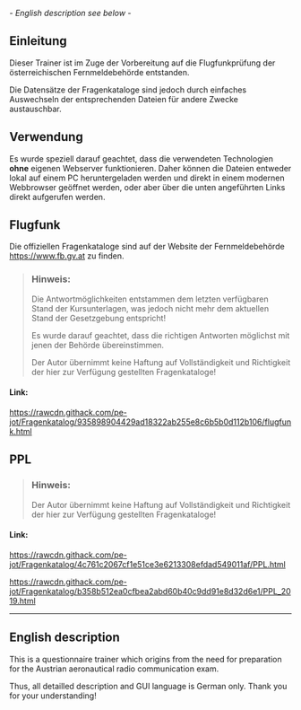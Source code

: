 *- English description see below -*

## Einleitung

Dieser Trainer ist im Zuge der Vorbereitung auf die Flugfunkprüfung der österreichischen Fernmeldebehörde entstanden.

Die Datensätze der Fragenkataloge sind jedoch durch einfaches Auswechseln der entsprechenden Dateien für andere Zwecke austauschbar.

## Verwendung

Es wurde speziell darauf geachtet, dass die verwendeten Technologien **ohne** eigenen Webserver funktionieren. Daher können die Dateien entweder lokal auf einem PC heruntergeladen werden und direkt in einem modernen Webbrowser geöffnet werden, oder aber über die unten angeführten Links direkt aufgerufen werden.

## Flugfunk

Die offiziellen Fragenkataloge sind auf der Website der Fernmeldebehörde https://www.fb.gv.at zu finden.

> ### Hinweis:
> Die Antwortmöglichkeiten entstammen dem letzten verfügbaren Stand der Kursunterlagen, was jedoch nicht mehr dem aktuellen Stand der Gesetzgebung entspricht!
>
> Es wurde darauf geachtet, dass die richtigen Antworten möglichst mit jenen der Behörde übereinstimmen.
> 
> Der Autor übernimmt keine Haftung auf Vollständigkeit und Richtigkeit der hier zur Verfügung gestellten Fragenkataloge!

#### Link:
https://rawcdn.githack.com/pe-jot/Fragenkatalog/935898904429ad18322ab255e8c6b5b0d112b106/flugfunk.html
<!-- https://raw.githack.com/pe-jot/Fragenkatalog/main/flugfunk.html -->

## PPL

> ### Hinweis:
> Der Autor übernimmt keine Haftung auf Vollständigkeit und Richtigkeit der hier zur Verfügung gestellten Fragenkataloge!

#### Link:
https://rawcdn.githack.com/pe-jot/Fragenkatalog/4c761c2067cf1e51ce3e6213308efdad549011af/PPL.html

https://rawcdn.githack.com/pe-jot/Fragenkatalog/b358b512ea0cfbea2abd60b40c9dd91e8d32d6e1/PPL_2019.html
<!-- https://raw.githack.com/pe-jot/Fragenkatalog/main/PPL.html -->


---


## English description

This is a questionnaire trainer which origins from the need for preparation for the Austrian aeronautical radio communication exam.

Thus, all detailled description and GUI language is German only. Thank you for your understanding!
